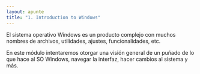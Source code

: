```yaml
---
layout: apunte
title: "1. Introduction to Windows"
---
```


El sistema operativo Windows es un producto complejo con muchos nombres de archivos, utilidades, ajustes, funcionalidades, etc.

En este módulo intentaremos otorgar una visión general de un puñado de lo que hace al SO Windows, navegar la interfaz, hacer cambios al sistema y más.